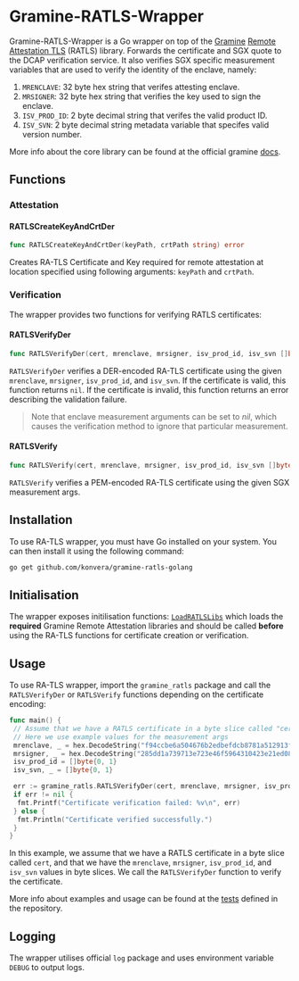 # Gramine-RATLS-Wrapper

Gramine-RATLS-Wrapper is a Go wrapper on top of the [Gramine](https://github.com/gramineproject/gramine) [Remote Attestation TLS](https://github.com/gramineproject/gramine/tree/master/tools/sgx/ra-tls) (RATLS) library. Forwards the certificate and SGX quote to the DCAP verification service. It also verifies SGX specific measurement variables that are used to verify the identity of the enclave, namely:

1. `MRENCLAVE`: 32 byte hex string that verifes attesting enclave.
2. `MRSIGNER`: 32 byte hex string that verifies the key used to sign the enclave.
3. `ISV_PROD_ID`: 2 byte decimal string that verifes the valid product ID.
4. `ISV_SVN`: 2 byte decimal string metadata variable that specifes valid version number.

More info about the core library can be found at the official gramine [docs](https://gramine.readthedocs.io/en/stable/attestation.html#mid-level-ra-tls-interface).

## Functions

### Attestation

#### RATLSCreateKeyAndCrtDer

```go
func RATLSCreateKeyAndCrtDer(keyPath, crtPath string) error
```

Creates RA-TLS Certificate and Key required for remote attestation at location specified using following arguments: `keyPath` and `crtPath`.

### Verification

The wrapper provides two functions for verifying RATLS certificates:

#### RATLSVerifyDer

```go
func RATLSVerifyDer(cert, mrenclave, mrsigner, isv_prod_id, isv_svn []byte) error
```

`RATLSVerifyDer` verifies a DER-encoded RA-TLS certificate using the given `mrenclave`, `mrsigner`, `isv_prod_id`, and `isv_svn`. If the certificate is valid, this function returns `nil`. If the certificate is invalid, this function returns an error describing the validation failure.

> Note that enclave measurement arguments can be set to *nil*, which causes the verification method to ignore that particular measurement.

#### RATLSVerify

```go
func RATLSVerify(cert, mrenclave, mrsigner, isv_prod_id, isv_svn []byte) error
```

`RATLSVerify` verifies a PEM-encoded RA-TLS certificate using the given SGX measurement args.

## Installation

To use RA-TLS wrapper, you must have Go installed on your system. You can then install it using the following command:

```bash
go get github.com/konvera/gramine-ratls-golang
```

## Initialisation

The wrapper exposes initilisation functions: [`LoadRATLSLibs`](./gramine_ratls_verify.go#L124) which loads the **required** Gramine Remote Attestation libraries and should be called **before** using the RA-TLS functions for certificate creation or verification.

## Usage

To use RA-TLS wrapper, import the `gramine_ratls` package and call the `RATLSVerifyDer` or `RATLSVerify` functions depending on the certificate encoding:

```go
func main() {
 // Assume that we have a RATLS certificate in a byte slice called "cert"
 // Here we use example values for the measurement args
 mrenclave, _ = hex.DecodeString("f94ccbe6a504676b2edbefdcb8781a512913f7d8864c6f88592a843d0f9d4a66")
 mrsigner, _ = hex.DecodeString("285dd1a739713e723e46f5964310423e21ed08d6d966f890ccb1d4ef9ddec9dd")
 isv_prod_id = []byte{0, 1}
 isv_svn, _ = []byte{0, 1}

 err := gramine_ratls.RATLSVerifyDer(cert, mrenclave, mrsigner, isv_prod_id, isv_svn)
 if err != nil {
  fmt.Printf("Certificate verification failed: %v\n", err)
 } else {
  fmt.Println("Certificate verified successfully.")
 }
}
```

In this example, we assume that we have a RATLS certificate in a byte slice called `cert`, and that we have the `mrenclave`, `mrsigner`, `isv_prod_id`, and `isv_svn` values in byte slices. We call the `RATLSVerifyDer` function to verify the certificate.

More info about examples and usage can be found at the [tests](./gramine_ratls_test.go) defined in the repository.

## Logging

The wrapper utilises official `log` package and uses environment variable `DEBUG` to output logs.
